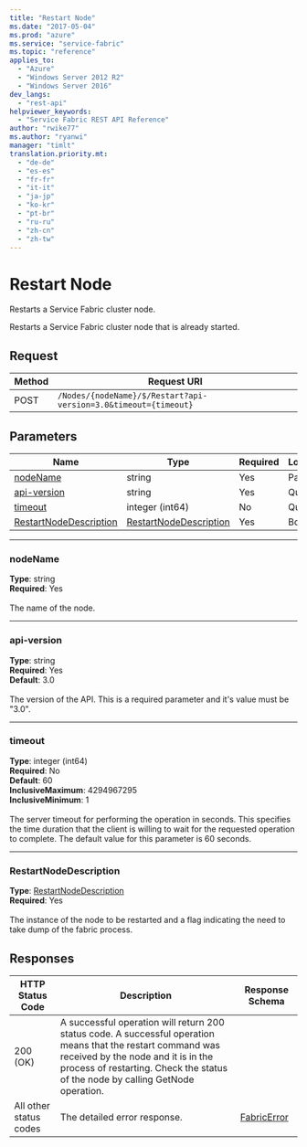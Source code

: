 ```yaml
---
title: "Restart Node"
ms.date: "2017-05-04"
ms.prod: "azure"
ms.service: "service-fabric"
ms.topic: "reference"
applies_to: 
  - "Azure"
  - "Windows Server 2012 R2"
  - "Windows Server 2016"
dev_langs: 
  - "rest-api"
helpviewer_keywords: 
  - "Service Fabric REST API Reference"
author: "rwike77"
ms.author: "ryanwi"
manager: "timlt"
translation.priority.mt: 
  - "de-de"
  - "es-es"
  - "fr-fr"
  - "it-it"
  - "ja-jp"
  - "ko-kr"
  - "pt-br"
  - "ru-ru"
  - "zh-cn"
  - "zh-tw"
---
```

# Restart Node
Restarts a Service Fabric cluster node.

Restarts a Service Fabric cluster node that is already started.

## Request
| Method | Request URI |
| ------ | ----------- |
| POST | `/Nodes/{nodeName}/$/Restart?api-version=3.0&timeout={timeout}` |


## Parameters
| Name | Type | Required | Location |
| --- | --- | --- | --- |
| [nodeName](#nodename) | string | Yes | Path |
| [api-version](#api-version) | string | Yes | Query |
| [timeout](#timeout) | integer (int64) | No | Query |
| [RestartNodeDescription](#restartnodedescription) | [RestartNodeDescription](sfclient-model-restartnodedescription.md) | Yes | Body |

____
### nodeName
__Type__: string <br/>
__Required__: Yes<br/>
<br/>
The name of the node.

____
### api-version
__Type__: string <br/>
__Required__: Yes<br/>
__Default__: 3.0 <br/>
<br/>
The version of the API. This is a required parameter and it's value must be "3.0".

____
### timeout
__Type__: integer (int64) <br/>
__Required__: No<br/>
__Default__: 60 <br/>
__InclusiveMaximum__: 4294967295 <br/>
__InclusiveMinimum__: 1 <br/>
<br/>
The server timeout for performing the operation in seconds. This specifies the time duration that the client is willing to wait for the requested operation to complete. The default value for this parameter is 60 seconds.

____
### RestartNodeDescription
__Type__: [RestartNodeDescription](sfclient-model-restartnodedescription.md) <br/>
__Required__: Yes<br/>
<br/>
The instance of the node to be restarted and a flag indicating the need to take dump of the fabric process.

## Responses

| HTTP Status Code | Description | Response Schema |
| --- | --- | --- |
| 200 (OK) | A successful operation will return 200 status code. A successful operation means that the restart command was received by the node and it is in the process of restarting. Check the status of the node by calling GetNode operation.<br/> |  |
| All other status codes | The detailed error response.<br/> | [FabricError](sfclient-model-fabricerror.md) |
